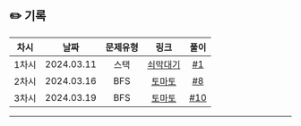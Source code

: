 ## ✏️ 기록

| 차시  |    날짜    | 문제유형 |                       링크                        |                           풀이                           |
| :---: | :--------: | :------: | :-----------------------------------------------: | :------------------------------------------------------: |
| 1차시 | 2024.03.11 |   스택   | [쇠막대기](https://www.acmicpc.net/problem/10799) | [#1](https://github.com/AlgoLeadMe/AlgoLeadMe-8/pull/2)  |
| 2차시 | 2024.03.16 |   BFS    |  [토마토](https://www.acmicpc.net/problem/7576)   | [#8](https://github.com/AlgoLeadMe/AlgoLeadMe-8/pull/7)  |
| 3차시 | 2024.03.19 |   BFS    |  [토마토](https://www.acmicpc.net/problem/7569)   | [#10](https://github.com/AlgoLeadMe/AlgoLeadMe-8/pull/9) |

---
